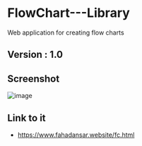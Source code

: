 # FlowChart---Library
Web application for creating flow charts

## Version : 1.0


## Screenshot


![image](https://user-images.githubusercontent.com/44476743/71696752-d3775400-2d83-11ea-8baf-99baacf9cb62.png)




## Link to it
* https://www.fahadansar.website/fc.html
